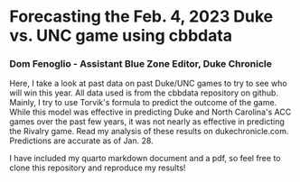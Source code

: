 # Forecasting the Feb. 4, 2023 Duke vs. UNC game using cbbdata
### Dom Fenoglio - Assistant Blue Zone Editor, Duke Chronicle
Here, I take a look at past data on past Duke/UNC games to try to see who will win this year. All data used is from the cbbdata repository on github. Mainly, I try to use Torvik's formula to predict the outcome of the game. While this model was effective in predicting Duke and North Carolina's ACC games over the past few years, it was not nearly as effective in predicting the Rivalry game. Read my analysis of these results on dukechronicle.com. Predictions are accurate as of Jan. 28.

I have included my quarto markdown document and a pdf, so feel free to clone this repository and reproduce my results!
